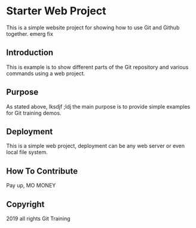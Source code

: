# Starter Web Project

This is a simple website project for showing how to use Git and Github together. emerg fix

## Introduction

This is example is to show different parts of the Git repository and various commands using a web project.

## Purpose

As stated above, lksdjf ;ldj the main purpose is to provide simple examples for Git training demos.

## Deployment

This is a simple web project, deployment can be any web server or even local file system.

## How To Contribute

Pay up, MO MONEY

## Copyright

2019 all rights Git Training